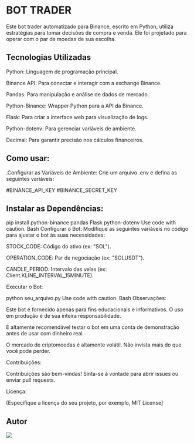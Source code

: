 <h1>BOT TRADER</h1> 

Este bot trader automatizado para Binance, escrito em Python, utiliza estratégias para tomar decisões
de compra e venda. Ele foi projetado para operar com o par de moedas de sua escolha.

## **Tecnologias Utilizadas**

<p>Python: Linguagem de programação principal.</p>

<p>Binance API: Para conectar e interagir com a exchange Binance.</p>

<p>Pandas: Para manipulação e análise de dados de mercado.</p>

<p>Python-Binance: Wrapper Python para a API da Binance.</p>

<p>Flask: Para criar a interface web para visualização de logs.</p>

<p>Python-dotenv: Para gerenciar variáveis de ambiente.</p>

<p>Decimal: Para garantir precisão nos cálculos financeiros.</p>

## **Como usar:**

.Configurar as Variáveis de Ambiente: Crie um arquivo .env e defina as seguintes variáveis:

#BINANCE_API_KEY
#BINANCE_SECRET_KEY

<h2>Instalar as Dependências:</h2>

pip install python-binance pandas Flask python-dotenv
Use code with caution.
Bash
Configurar o Bot: Modifique as seguintes variáveis no código para ajustar o bot às suas necessidades:

STOCK_CODE: Código do ativo (ex: "SOL").

OPERATION_CODE: Par de negociação (ex: "SOLUSDT").

CANDLE_PERIOD: Intervalo das velas (ex: Client.KLINE_INTERVAL_15MINUTE).

Executar o Bot:

python seu_arquivo.py
Use code with caution.
Bash
Observações:

Este bot é fornecido apenas para fins educacionais e informativos. O uso em produção é de sua inteira responsabilidade.

É altamente recomendável testar o bot em uma conta de demonstração antes de usar com dinheiro real.

O mercado de criptomoedas é altamente volátil. Não invista mais do que você pode perder.

Contribuições:

Contribuições são bem-vindas! Sinta-se à vontade para abrir issues ou enviar pull requests.

Licença:

[Especifique a licença do seu projeto, por exemplo, MIT License]

## Autor
<div>
  <a href="https://github.com/AshSlake/"><img src="https://img.shields.io/badge/github-3b4c52.svg?style=for-the-badge&logo=github&logoColor=white"></a>
</div>


 
